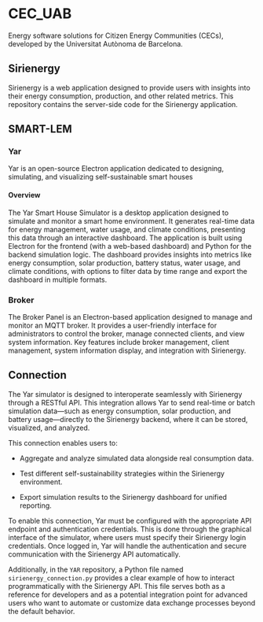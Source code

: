 # CEC_UAB

Energy software solutions for Citizen Energy Communities (CECs), developed by the Universitat Autònoma de Barcelona.

## Sirienergy

Sirienergy is a web application designed to provide users with insights into their energy consumption, production, and other related metrics. This repository contains the server-side code for the Sirienergy application.

## SMART-LEM

### Yar
Yar is an open-source Electron application dedicated to designing, simulating, and visualizing self-sustainable smart houses

#### Overview
The Yar Smart House Simulator is a desktop application designed to simulate and monitor a smart home environment. It generates real-time data for energy management, water usage, and climate conditions, presenting this data through an interactive dashboard. The application is built using Electron for the frontend (with a web-based dashboard) and Python for the backend simulation logic. The dashboard provides insights into metrics like energy consumption, solar production, battery status, water usage, and climate conditions, with options to filter data by time range and export the dashboard in multiple formats.

### Broker

The Broker Panel is an Electron-based application designed to manage and monitor an MQTT broker. It provides a user-friendly interface for administrators to control the broker, manage connected clients, and view system information. Key features include broker management, client management, system information display, and integration with Sirienergy.

## Connection
The Yar simulator is designed to interoperate seamlessly with Sirienergy through a RESTful API. This integration allows Yar to send real-time or batch simulation data—such as energy consumption, solar production, and battery usage—directly to the Sirienergy backend, where it can be stored, visualized, and analyzed.

This connection enables users to:
- Aggregate and analyze simulated data alongside real consumption data.

- Test different self-sustainability strategies within the Sirienergy environment.

- Export simulation results to the Sirienergy dashboard for unified reporting.

To enable this connection, Yar must be configured with the appropriate API endpoint and authentication credentials. This is done through the graphical interface of the simulator, where users must specify their Sirienergy login credentials. Once logged in, Yar will handle the authentication and secure communication with the Sirienergy API automatically.

Additionally, in the ```YAR``` repository, a Python file named ```sirienergy_connection.py``` provides a clear example of how to interact programmatically with the Sirienergy API. This file serves both as a reference for developers and as a potential integration point for advanced users who want to automate or customize data exchange processes beyond the default behavior.
